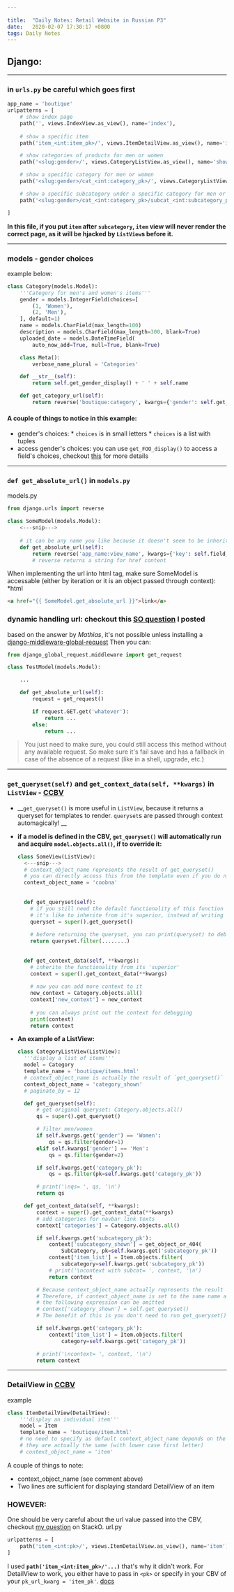 ```yaml
---
 
title:  "Daily Notes: Retail Website in Russian P3"
date:   2020-02-07 17:30:17 +0800
tags: Daily Notes
---
```


## Django:
---
### in `urls.py` be careful which goes first  
```python
app_name = 'boutique'
urlpatterns = [
    # show index page
    path('', views.IndexView.as_view(), name='index'),
    
    # show a specific item
    path('item_<int:item_pk>/', views.ItemDetailView.as_view(), name='item'),

    # show categories of products for men or women
    path('<slug:gender>/', views.CategoryListView.as_view(), name='show-all'),

    # show a specific category for men or women
    path('<slug:gender>/cat_<int:category_pk>/', views.CategoryListView.as_view(), name='category'),

    # show a specific subcategory under a specific category for men or women
    path('<slug:gender>/cat_<int:category_pk>/subcat_<int:subcategory_pk>/', views.CategoryListView.as_view(), name='subcategory'),

]
```

**In this file, if you put `item` after `subcategory`, `item` view will never render the correct page, as it will be hjacked by `ListView`s before it.**

---
### models - gender choices  
example below:
```python
class Category(models.Model):
    '''Category for men's and women's items'''
    gender = models.IntegerField(choices=[
        (1, 'Women'),
        (2, 'Men'),
    ], default=1)
    name = models.CharField(max_length=100)
    description = models.CharField(max_length=300, blank=True)
    uploaded_date = models.DateTimeField(
        auto_now_add=True, null=True, blank=True)

    class Meta():
        verbose_name_plural = 'Categories'

    def __str__(self):
        return self.get_gender_display() + ' ' + self.name

    def get_category_url(self):
        return reverse('boutique:category', kwargs={'gender': self.get_gender_display(), 'category_pk': self.pk})
```
#### A couple of things to notice in this example:
* gender's choices: 
		* `choices` is in small letters
		* `choices` is a list with tuples
* access gender's choices: you can use `get_FOO_display()` to access a field's choices, checkout [this](https://docs.djangoproject.com/en/3.0/ref/models/instances/#extra-instance-methods) for more details



---
### `def get_absolute_url()` in `models.py`  

models.py  
```python
from django.urls import reverse

class SomeModel(models.Model):
	<---snip--->
	
	# it can be any name you like because it doesn't seem to be inheriting from anything
	def get_absolute_url(self):
		return reverse('app_name:view_name', kwargs={'key': self.field_name})
		# reverse returns a string for href content
```
When implementing the url into html tag, make sure SomeModel is accessable (either by iteration or it is an object passed through context):  
*html 
```html
<a href="{{ SomeModel.get_absolute_url }}">link</a>
```

### dynamic handling url: checkout this [SO question](https://stackoverflow.com/questions/60111776/django-models-py-does-get-absolute-url-function-take-conditions/60111926#60111926) I posted
based on the answer by _Mathias_, it's not possible unless installing a [django-middleware-global-request](https://pypi.org/project/django-middleware-global-request/)
Then you can:
```python
from django_global_request.middleware import get_request

class TestModel(models.Model):

    ...

    def get_absolute_url(self):
        request = get_request()

        if request.GET.get('whatever'):
            return ...
        else:
            return ...
```
> You just need to make sure, you could still access this method without any available request. So make sure it's fail save and has a fallback in case of the absence of a request (like in a shell, upgrade, etc.)

---
### `get_queryset(self)` and `get_context_data(self, **kwargs)` in `ListView` - [CCBV](https://ccbv.co.uk/projects/Django/3.0/django.views.generic.list/ListView/)
* __`get_queryset()` is more useful in `ListView`, because it returns a queryset for templates to render. `queryset`s are passed through context automagically! __
* __if a model is defined in the CBV, `get_queryset()` will automatically run and acquire `model.objects.all()`, if to override it:__
  ```python
  class SomeView(ListView):
    <---snip--->
    # context_object_name represents the result of get_queryset()
    # you can directly access this from the template even if you do not set context_object_name
    context_object_name = 'coobna'
    
    
    def get_queryset(self):
      # if you still need the default functionality of this function
      # it's like to inherite from it's superior, instead of writing a whole new function
      queryset = super().get_queryset()
      
      # before returning the queryset, you can print(queryset) to debug or for referencing purposes
      return queryset.filter(........)
      
      
    def get_context_data(self, **kwargs):
      # inherite the functionality from its 'superior'
      context = super().get_context_data(**kwargs)
      
      # now you can add more context to it
      new_context = Category.objects.all()
      context['new_context'] = new_context
      
      # you can always print out the context for debugging
      print(context)
      return context
  ```
  
* __An example of a ListView:__
  ```python
  class CategoryListView(ListView):
    '''display a list of items'''
    model = Category
    template_name = 'boutique/items.html'
    # context_object_name is actually the result of `get_queryset()`
    context_object_name = 'category_shown'
    # paginate_by = 12

    def get_queryset(self):
        # get original queryset: Category.objects.all()
        qs = super().get_queryset()

        # filter men/women
        if self.kwargs.get('gender') == 'Women':
            qs = qs.filter(gender=1)
        elif self.kwargs['gender'] == 'Men':
            qs = qs.filter(gender=2)

        if self.kwargs.get('category_pk'):
            qs = qs.filter(pk=self.kwargs.get('category_pk'))

        # print('\nqs= ', qs, '\n')
        return qs

    def get_context_data(self, **kwargs):
        context = super().get_context_data(**kwargs)
        # add categories for navbar link texts
        context['categories'] = Category.objects.all()

        if self.kwargs.get('subcategory_pk'):
            context['subcategory_shown'] = get_object_or_404(
                SubCategory, pk=self.kwargs.get('subcategory_pk'))
            context['item_list'] = Item.objects.filter(
                subcategory=self.kwargs.get('subcategory_pk'))
            # print('\ncontext with subcat= ', context, '\n')
            return context

        # Because context_object_name actually represents the result of `get_queryset()`
        # Therefore, if context_object_name is set to the same name as the context name
        # the following expression can be omitted
        # context['category_shown'] = self.get_queryset()
        # The benefit of this is you don't need to run get_queryset() again!!

        if self.kwargs.get('category_pk'):
            context['item_list'] = Item.objects.filter(
                category=self.kwargs.get('category_pk'))

        # print('\ncontext= ', context, '\n')
        return context
  ```
  
---
### DetailView in [CCBV](https://ccbv.co.uk/projects/Django/3.0/django.views.generic.detail/DetailView/)

example  
```python
class ItemDetailView(DetailView):
    '''display an individual item'''
    model = Item
    template_name = 'boutique/item.html'
    # no need to specify as default context_object_name depends on the model
    # they are actually the same (with lower case first letter)
    # context_object_name = 'item'
```
A couple of things to note:
* context_object_name (see comment above)
* Two lines are sufficient for displaying standard DetailView of an item
### HOWEVER:
One should be very careful about the url value passed into the CBV, checkout [my question](https://stackoverflow.com/questions/60113746/django-detailview-get-object-function-confusion) on StackO.
url.py
```python
urlpatterns = [
	path('item_<int:pk>/', views.ItemDetailView.as_view(), name='item'),
]
```
I used **`path('item_<int:item_pk>/'...)`** that's why it didn't work. For DetailView to work, you either have to pass in `<pk>` or specify in your CBV of your `pk_url_kwarg = 'item_pk'`. [docs](https://docs.djangoproject.com/en/3.0/topics/class-based-views/generic-display/#performing-extra-work)


